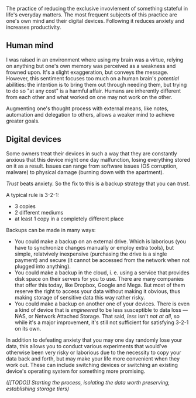 ---
---

The practice of reducing the exclusive invovlement of something stateful in life's everyday matters. The most frequent subjects of this practice are one's own mind and their digital devices. Following it reduces anxiety and increases productivity.

## Human mind

I was raised in an environment where using my brain was a virtue, relying on anything but one's own memory was perceived as a weakness and frowned upon. It's a slight exaggeration, but conveys the message. However, this sentiment focuses too much on a human brain's *potential* abilities: the intention is to bring them out through needing them, but trying to do so "at any cost" is a harmful affair. Humans are inherently different from each other and what worked on one may not work on the other.

Augmenting one's thought process with external means, like notes, automation and delegation to others, allows a weaker mind to achieve greater goals.

## Digital devices

Some owners treat their devices in such a way that they are constantly anxious that this device might one day malfunction, losing everything stored on it as a result. Issues can range from software issues (OS corruption, malware) to physical damage (burning down with the apartment).

_Trust_ beats anxiety. So the fix to this is a backup strategy that you can _trust_.

A typical rule is 3-2-1:

* 3 copies
* 2 different mediums
* at least 1 copy in a completely different place

Backups can be made in many ways:

* You could make a backup on an external drive. Which is laborious (you have to synchronize changes manually or employ extra tools), but simple, relatvively inexpensive (purchasing the drive is a single payment) and secure (it cannot be accessed from the network when not plugged into anything).
* You could make a backup in the cloud, i. e. using a service that provides disk space on their servers for you to use. There are many companies that offer this today, like Dropbox, Google and Mega. But most of them reserve the right to access your data without making it obvious, thus making storage of sensitive data this way rather risky.
* You could make a backup on another one of your devices. There is even a kind of device that is _engineered_ to be less susceptible to data loss — NAS, or Network Attached Storage. That said, *less* isn't *not at all*, so while it's a major improvement, it's still not sufficient for satisfying 3-2-1 on its own.

In addition to defeating anxiety that you may one day randomly lose your data, this allows you to conduct various experiments that would've otherwise been very risky or laborious due to the necessity to copy your data back and forth, but may make your life more convenient when they work out. These can include switching devices or switching an existing device's operating system for something more promising.

_([[TODO]] Starting the process, isolating the data worth preserving, establishing storage tiers)_
